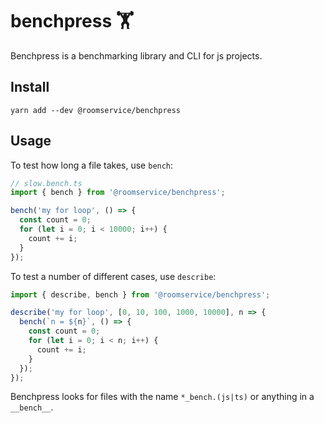 # benchpress 🏋️‍

Benchpress is a benchmarking library and CLI for js projects.

## Install

```
yarn add --dev @roomservice/benchpress
```

## Usage

To test how long a file takes, use `bench`:

```ts
// slow.bench.ts
import { bench } from '@roomservice/benchpress';

bench('my for loop', () => {
  const count = 0;
  for (let i = 0; i < 10000; i++) {
    count += i;
  }
});
```

To test a number of different cases, use `describe`:

```ts
import { describe, bench } from '@roomservice/benchpress';

describe('my for loop', [0, 10, 100, 1000, 10000], n => {
  bench(`n = ${n}`, () => {
    const count = 0;
    for (let i = 0; i < n; i++) {
      count += i;
    }
  });
});
```

Benchpress looks for files with the name `*_bench.(js|ts)` or anything in a `__bench__`.
